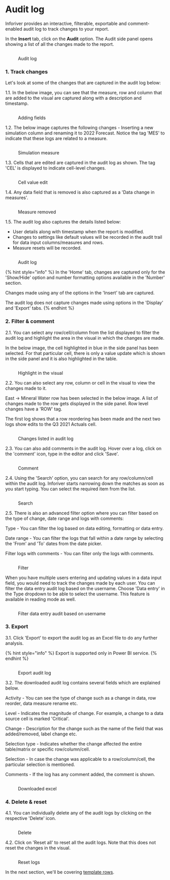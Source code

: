 # Audit log

Inforiver provides an interactive, filterable, exportable and comment-enabled audit log to track changes to your report.

In the **Insert** tab, click on the **Audit** option. The Audit side panel opens showing a list of all the changes made to the report. &#x20;

<figure><img src="../.gitbook/assets/Audit (2).png" alt=""><figcaption><p>Audit log</p></figcaption></figure>

### 1. Track changes

Let's look at some of the changes that are captured in the audit log below:

1.1. In the below image, you can see that the measure, row and column that are added to the visual are captured along with a description and timestamp.

<figure><img src="../.gitbook/assets/Audit (3).png" alt=""><figcaption><p>Adding fields</p></figcaption></figure>

1.2. The below image captures the following changes - Inserting a new simulation column and renaming it to 2022 Forecast. Notice the tag 'MES' to indicate that these logs are related to a measure.

<figure><img src="../.gitbook/assets/Audit log measure.png" alt=""><figcaption><p>Simulation measure</p></figcaption></figure>

1.3. Cells that are edited are captured in the audit log as shown. The tag 'CEL' is displayed to indicate cell-level changes.

<figure><img src="../.gitbook/assets/Value change (1).png" alt=""><figcaption><p>Cell value edit</p></figcaption></figure>

1.4. Any data field that is removed is also captured as a 'Data change in measures'.&#x20;

<figure><img src="../.gitbook/assets/Measure remove.png" alt=""><figcaption><p>Measure removed</p></figcaption></figure>

1.5. The audit log also captures the details listed below:

* User details along with timestamp when the report is modified.
* Changes to settings like default values will be recorded in the audit trail for data input columns/measures and rows.
* Measure resets will be recorded.

<figure><img src="../.gitbook/assets/image (1) (1) (1) (1) (1) (1) (1) (1) (1) (1) (1) (1) (1) (1) (1) (1) (1) (1) (1) (1).png" alt=""><figcaption><p>Audit log</p></figcaption></figure>

{% hint style="info" %}
In the 'Home' tab, changes are captured only for the 'Show/Hide' option and number formatting options available in the 'Number' section.

Changes made using any of the options in the 'Insert' tab are captured.&#x20;

The audit log does not capture changes made using options in the 'Display' and 'Export' tabs.
{% endhint %}

### 2. Filter & comment

2.1. You can select any row/cell/column from the list displayed to filter the audit log and highlight the area in the visual in which the changes are made.&#x20;

In the below image, the cell highlighted in blue in the side panel has been selected. For that particular cell, there is only a value update which is shown in the side panel and it is also highlighted in the table.

<figure><img src="../.gitbook/assets/Selecting from list.png" alt=""><figcaption><p>Highlight in the visual</p></figcaption></figure>

2.2. You can also select any row, column or cell in the visual to view the changes made to it.

East -> Mineral Water row has been selected in the below image. A list of changes made to the row gets displayed in the side panel. Row level changes have a 'ROW' tag.

The first log shows that a row reordering has been made and the next two logs show edits to the Q3 2021 Actuals cell.

<figure><img src="../.gitbook/assets/Audit log list.png" alt=""><figcaption><p>Changes listed in audit log</p></figcaption></figure>

2.3. You can also add comments in the audit log. Hover over a log, click on the 'comment' icon, type in the editor and click 'Save'.&#x20;

<figure><img src="../.gitbook/assets/Comment.png" alt=""><figcaption><p>Comment</p></figcaption></figure>

2.4. Using the 'Search' option, you can search for any row/column/cell within the audit log. Inforiver starts narrowing down the matches as soon as you start typing. You can select the required item from the list.

<figure><img src="../.gitbook/assets/Search (3).png" alt=""><figcaption><p>Search</p></figcaption></figure>

2.5. There is also an advanced filter option where you can filter based on the type of change, date range and logs with comments:

Type - You can filter the log based on data editing, formatting or data entry.&#x20;

Date range - You can filter the logs that fall within a date range by selecting the 'From' and 'To' dates from the date picker.

Filter logs with comments - You can filter only the logs with comments.

<figure><img src="../.gitbook/assets/image (780).png" alt=""><figcaption><p>Filter</p></figcaption></figure>

When you have multiple users entering and updating values in a data input field, you would need to track the changes made by each user. You can filter the data entry audit log based on the username. Choose 'Data entry' in the Type dropdown to be able to select the username. This feature is available in reading mode as well.

<figure><img src="../.gitbook/assets/image (781).png" alt=""><figcaption><p>Filter data entry audit based on username</p></figcaption></figure>

### 3. Export

3.1. Click 'Export' to export the audit log as an Excel file to do any further analysis.&#x20;

{% hint style="info" %}
Export is supported only in Power BI service.
{% endhint %}

<figure><img src="../.gitbook/assets/Delete (4).png" alt=""><figcaption><p>Export audit log</p></figcaption></figure>

3.2. The downloaded audit log contains several fields which are explained below.

Activity - You can see the type of change such as a change in data, row reorder, data measure rename etc.&#x20;

Level - Indicates the magnitude of change. For example, a change to a data source cell is marked 'Critical'.

Change - Description for the change such as the name of the field that was added/removed, label change etc.

Selection type - Indicates whether the change affected the entire table/matrix or specific row/column/cell.

Selection - In case the change was applicable to a row/column/cell, the particular selection is mentioned.

Comments - If the log has any comment added, the comment is shown.

<figure><img src="../.gitbook/assets/Audit excel.png" alt=""><figcaption><p>Downloaded excel</p></figcaption></figure>

### 4. Delete & reset

4.1. You can individually delete any of the audit logs by clicking on the respective 'Delete' icon.

<figure><img src="../.gitbook/assets/Delete (3).png" alt=""><figcaption><p>Delete</p></figcaption></figure>

4.2. Click on 'Reset all' to reset all the audit logs. Note that this does not reset the changes in the visual.&#x20;

<figure><img src="../.gitbook/assets/Delete (5).png" alt=""><figcaption><p>Reset logs</p></figcaption></figure>

In the next section, we'll be covering [template rows](../working-with-inforiver/4.-adding-business-logic-and-formulae/insert-calculated-rows/template-rows.md).
